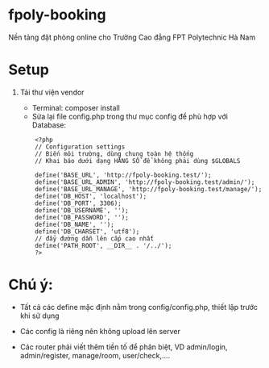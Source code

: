 # fpoly-booking
Nền tảng đặt phòng online cho Trường Cao đẳng FPT Polytechnic Hà Nam

# Setup
1. Tải thư viện vendor 
    - Terminal: composer install
    - Sửa lại file config.php trong thư mục config để phù hợp với Database:  
  
    ```
        <?php
        // Configuration settings
        // Biến môi trường, dùng chung toàn hệ thống
        // Khai báo dưới dạng HẰNG SỐ để không phải dùng $GLOBALS

        define('BASE_URL', 'http://fpoly-booking.test/');
        define('BASE_URL_ADMIN', 'http://fpoly-booking.test/admin/');
        define('BASE_URL_MANAGE', 'http://fpoly-booking.test/manage/');
        define('DB_HOST', 'localhost');
        define('DB_PORT', 3306);
        define('DB_USERNAME', '');
        define('DB_PASSWORD', '');
        define('DB_NAME', '');
        define('DB_CHARSET', 'utf8');
        // đẩy đường dẫn lên cấp cao nhất
        define('PATH_ROOT', __DIR__ . '/../');
        ?>
    ```

# Chú ý:
-  Tất cả các define mặc định nằm trong config/config.php, thiết lập trước khi sử dụng

-  Các config là riêng nên không upload lên server

- Các router phải viết thêm tiền tố để phân biệt, VD admin/login, admin/register, manage/room, user/check,....
